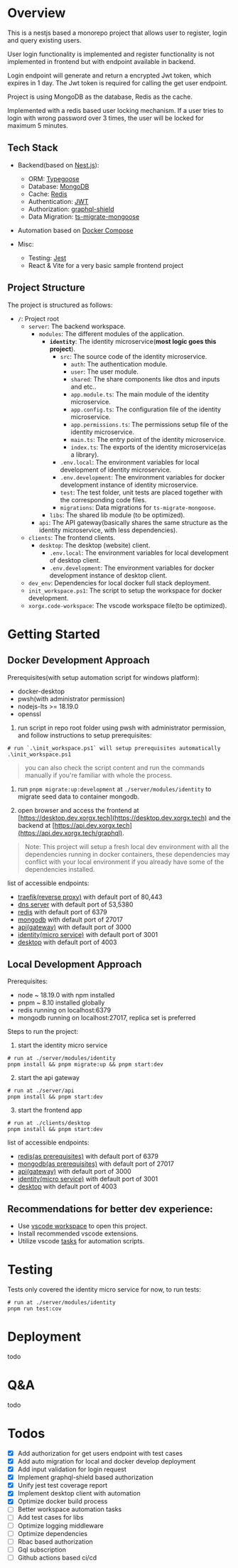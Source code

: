 # Overview

This is a nestjs based a monorepo project that allows user to register, login and query existing users.

User login functionality is implemented and register functionality is not implemented in frontend but with endpoint available in backend.

Login endpoint will generate and return a encrypted Jwt token, which expires in 1 day. The Jwt token is required for calling the get user endpoint.

Project is using MongoDB as the database, Redis as the cache.

Implemented with a redis based user locking mechanism. If a user tries to login with wrong password over 3 times, the user will be locked for maximum 5 minutes.

## Tech Stack

- Backend(based on [Nest.js](https://nestjs.com/)):

  - ORM: [Typegoose](https://mongoosejs.com/)
  - Database: [MongoDB](https://www.mongodb.com/)
  - Cache: [Redis](https://redis.io/)
  - Authentication: [JWT](https://jwt.io/)
  - Authorization: [graphql-shield](https://the-guild.dev/graphql/shield)
  <!-- - Message Queue(Todo): [rabbitmq](https://docs.nestjs.com/microservices/rabbitmq) -->
  <!-- - Logging(Todo): [elk](https://www.elastic.co/what-is/elk-stack) -->
  - Data Migration: [ts-migrate-mongoose](https://www.npmjs.com/package/ts-migrate-mongoose)

- Automation based on [Docker Compose](https://docs.docker.com/compose/)
  <!-- - [ ][Github Actions](https://docs.github.com/en/actions) -->
- Misc:

  - Testing: [Jest](https://jestjs.io/)
  - React & Vite for a very basic sample frontend project

## Project Structure

The project is structured as follows:

- `/`: Project root
  - `server`: The backend workspace.
    - `modules`: The different modules of the application.
      - **`identity`**: The identity microservice(**most logic goes this project**).
        - `src`: The source code of the identity microservice.
          - `auth`: The authentication module.
          - `user`: The user module.
          - `shared`: The share components like dtos and inputs and etc..
          - `app.module.ts`: The main module of the identity microservice.
          - `app.config.ts`: The configuration file of the identity microservice.
          - `app.permissions.ts`: The permissions setup file of the identity microservice.
          - `main.ts`: The entry point of the identity microservice.
          - `index.ts`: The exports of the identity microservice(as a library).
        - `.env.local`: The environment variables for local development of identity microservice.
        - `.env.development`: The environment variables for docker development instance of identity microservice.
        - `test`: The test folder, unit tests are placed together with the corresponding code files.
        - `migrations`: Data migrations for `ts-migrate-mongoose`.
      - `libs`: The shared lib module (to be optimized).
    - `api`: The API gateway(basically shares the same structure as the identity microservice, with less dependencies).
  - `clients`: The frontend clients.
    - `desktop`: The desktop (website) client.
      - `.env.local`: The environment variables for local development of desktop client.
      - `.env.development`: The environment variables for docker development instance of desktop client.
  - `dev_env`: Dependencies for local docker full stack deployment.
  - `init_workspace.ps1`: The script to setup the workspace for docker development.
  - `xorgx.code-workspace`: The vscode workspace file(to be optimized).

# Getting Started 

## Docker Development Approach

Prerequisites(with setup automation script for windows platform):

- docker-desktop
- pwsh(with administrator permission)
- nodejs-lts >= 18.19.0
- openssl

1. run script in repo root folder using pwsh with administrator permission, and follow instructions to setup prerequisites:

```pwsh
# run `.\init_workspace.ps1` will setup prerequisites automatically
.\init_workspace.ps1
```

> you can also check the script content and run the commands manually if you're familiar with whole the process.

1. run `pnpm migrate:up:development` at `./server/modules/identity` to migrate seed data to container mongodb.

2. open browser and access the frontend at [https://desktop.dev.xorgx.tech](https://desktop.dev.xorgx.tech) and the backend at [https://api.dev.xorgx.tech](https://api.dev.xorgx.tech/graphql).

> Note: This project will setup a fresh local dev environment with all the dependencies running in docker containers, these dependencies may conflict with your local environment if you already have some of the dependencies installed.

list of accessible endpoints:

- [traefik(reverse proxy)](https://traefik.dev.xorgx.tech) with default port of 80,443
- [dns server](https://dns-server.dev.xorgx.tech) with default port of 53,5380
- [redis](http://redis.dev.xorgx.tech:6379) with default port of 6379
- [mongodb](http://mongo.dev.xorgx.tech:27017) with default port of 27017
- [api(gateway)](https://api.dev.xorgx.tech/graphql) with default port of 3000
- [identity(micro service)](https://identity.dev.xorgx.tech/graphql) with default port of 3001
- [desktop](https://desktop.dev.xorgx.tech) with default port of 4003

## Local Development Approach

Prerequisites:

- node ~ 18.19.0 with npm installed
- pnpm ~ 8.10 installed globally
- redis running on localhost:6379
- mongodb running on localhost:27017, replica set is preferred

Steps to run the project:

1. start the identity micro service

```pwsh
# run at ./server/modules/identity
pnpm install && pnpm migrate:up && pnpm start:dev
```

2. start the api gateway

```pwsh
# run at ./server/api
pnpm install && pnpm start:dev
```

3. start the frontend app

```pwsh
# run at ./clients/desktop
pnpm install && pnpm start:dev
```

list of accessible endpoints:

- [redis(as prerequisites)](http://localhost:6379) with default port of 6379
- [mongodb(as prerequisites)](http://localhost:27017) with default port of 27017
- [api(gateway)](http://localhost:3000/graphql) with default port of 3000
- [identity(micro service)](http://localhost:3001/graphql) with default port of 3001
- [desktop](http://localhost:4003) with default port of 4003


## Recommendations for better dev experience:

- Use [vscode workspace](https://code.visualstudio.com/docs/editor/workspaces) to open this project.
- Install recommended vscode extensions.
- Utilize vscode [tasks](https://code.visualstudio.com/docs/editor/tasks) for automation scripts.


# Testing

Tests only covered the identity micro service for now, to run tests:

```pwsh
# run at ./server/modules/identity
pnpm run test:cov
```

# Deployment

todo
<!-- See `./.github/workflows/cd.yml` for deployment details. -->

# Q&A

todo

# Todos

- [x] Add authorization for get users endpoint with test cases
- [x] Add auto migration for local and docker develop deployment
- [x] Add input validation for login request
- [x] Implement graphql-shield based authorization
- [x] Unify jest test coverage report
- [x] Implement desktop client with automation
- [x] Optimize docker build process
- [ ] Better workspace automation tasks
- [ ] Add test cases for libs
- [ ] Optimize logging middleware
- [ ] Optimize dependencies
- [ ] Rbac based authorization
- [ ] Gql subscription
- [ ] Github actions based ci/cd
